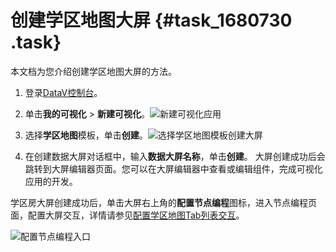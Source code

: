 # 创建学区地图大屏 {#task_1680730 .task}

本文档为您介绍创建学区地图大屏的方法。

1.  登录[DataV控制台](https://datav.aliyun.com/)。
2.  单击**我的可视化** \> **新建可视化**。![新建可视化应用](http://static-aliyun-doc.oss-cn-hangzhou.aliyuncs.com/assets/img/1332097/156592358155211_zh-CN.png)


3.  选择**学区地图**模板，单击**创建**。![选择学区地图模板创建大屏](http://static-aliyun-doc.oss-cn-hangzhou.aliyuncs.com/assets/img/1332093/156592358255212_zh-CN.png)


4.  在创建数据大屏对话框中，输入**数据大屏名称**，单击**创建**。 大屏创建成功后会跳转到大屏编辑器页面。您可以在大屏编辑器中查看或编辑组件，完成可视化应用的开发。

学区房大屏创建成功后，单击大屏右上角的**配置节点编程**图标，进入节点编程页面，配置大屏交互，详情请参见[配置学区地图Tab列表交互](cn.zh-CN/最佳实践/使用DataV节点编程搭建交互式学区地图大屏教程/配置学区地图节点编程交互/配置学区地图Tab列表交互.md#)。

![配置节点编程入口](http://static-aliyun-doc.oss-cn-hangzhou.aliyuncs.com/assets/img/1332093/156592358255225_zh-CN.png)

